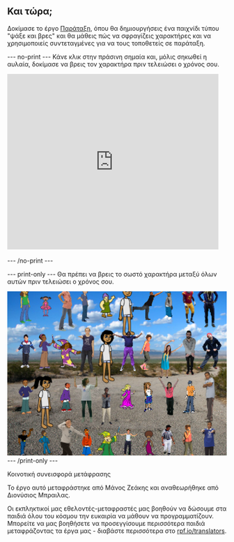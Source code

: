 ## Και τώρα;

Δοκίμασε το έργο [Παράταξη](https://projects.raspberrypi.org/el-GR/projects/lineup?utm_source=pathway&utm_medium=whatnext&utm_campaign=projects), όπου θα δημιουργήσεις ένα παιχνίδι τύπου "ψάξε και βρες" και θα μάθεις πώς να σφραγίζεις χαρακτήρες και να χρησιμοποιείς συντεταγμένες για να τους τοποθετείς σε παράταξη.

--- no-print --- Κάνε κλικ στην πράσινη σημαία και, μόλις σηκωθεί η αυλαία, δοκίμασε να βρεις τον χαρακτήρα πριν τελειώσει ο χρόνος σου.

<div class="scratch-preview">
  <iframe allowtransparency="true" width="485" height="402" src="https://scratch.mit.edu/projects/embed/259020474/?autostart=false" frameborder="0" scrolling="no"></iframe>
</div>

--- /no-print ---

--- print-only --- Θα πρέπει να βρεις το σωστό χαρακτήρα μεταξύ όλων αυτών πριν τελειώσει ο χρόνος σου.

![βιτρίνα](images/lineup-showcase.png) --- /print-only ---


Κοινοτική συνεισφορά μετάφρασης

Το έργο αυτό μεταφράστηκε από Μάνος Ζεάκης και αναθεωρήθηκε από Διονύσιος Μπραιλας.

Οι εκπληκτικοί μας εθελοντές-μεταφραστές μας βοηθούν να δώσουμε στα παιδιά όλου του κόσμου την ευκαιρία να μάθουν να προγραμματίζουν. Μπορείτε να μας βοηθήσετε να προσεγγίσουμε περισσότερα παιδιά μεταφράζοντας τα έργα μας - διαβάστε περισσότερα στο [rpf.io/translators](https://rpf.io/translators).